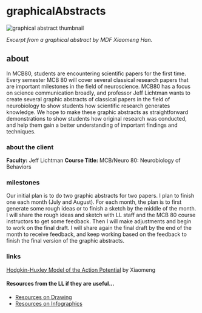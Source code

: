 # graphicalAbstracts

![graphical abstract thumbnail](https://files.slack.com/files-pri/T0HTW3H0V-F02EU2523U3/graphical_abstract_thumbnail.png?pub_secret=e1e3d7f319)

*Excerpt from a graphical abstract by MDF Xiaomeng Han.*

## about
In MCB80, students are encountering scientific papers for the first time. Every semester MCB 80 will cover several classical research papers that are important milestones in the field of neuroscience. MCB80 has a focus on science communication broadly, and professor Jeff Lichtman wants to create several graphic abstracts of classical papers in the field of neurobiology to show students how scientific research generates knowledge. We hope to make these graphic abstracts as straightforward demonstrations to show students how original research was conducted, and help them gain a better understanding of important findings and techniques.

### about the client
**Faculty:** Jeff Lichtman
**Course Title:** MCB/Neuro 80: Neurobiology of Behaviors 


### milestones
Our initial plan is to do two graphic abstracts for two papers. I plan to finish one each month (July and August). For each month, the plan is to first generate some rough ideas or to finish a sketch by the middle of the month. I will share the rough ideas and sketch with LL staff and the MCB 80 course instructors to get some feedback. Then I will make adjustments and begin to work on the final draft.  I will share again the final draft by the end of the month to receive feedback, and keep working based on the feedback to finish the final version of the graphic abstracts.

### links

[Hodgkin-Huxley Model of the Action Potential](https://drive.google.com/file/d/1ZFXK7Q57QOrFJA-8cPff_dn4mVPFPLUJ/view?usp=sharing) by Xiaomeng

#### Resources from the LL if they are useful...
- [Resources on Drawing](https://docs.google.com/document/d/1isVMNPwy3kiaQ_FGC90Wvw3E_iO9BV6PtBwFeW0Oouo/edit?usp=sharing)
- [Resources on Infographics](https://drive.google.com/drive/folders/170IlZ8Bd_FHbXRStykR5He7sxDYkCcyh?usp=sharing)
